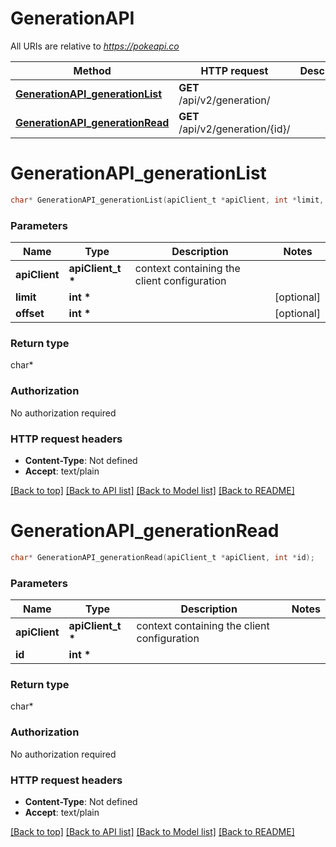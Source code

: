 # GenerationAPI

All URIs are relative to *https://pokeapi.co*

Method | HTTP request | Description
------------- | ------------- | -------------
[**GenerationAPI_generationList**](GenerationAPI.md#GenerationAPI_generationList) | **GET** /api/v2/generation/ | 
[**GenerationAPI_generationRead**](GenerationAPI.md#GenerationAPI_generationRead) | **GET** /api/v2/generation/{id}/ | 


# **GenerationAPI_generationList**
```c
char* GenerationAPI_generationList(apiClient_t *apiClient, int *limit, int *offset);
```

### Parameters
Name | Type | Description  | Notes
------------- | ------------- | ------------- | -------------
**apiClient** | **apiClient_t \*** | context containing the client configuration |
**limit** | **int \*** |  | [optional] 
**offset** | **int \*** |  | [optional] 

### Return type

char*



### Authorization

No authorization required

### HTTP request headers

 - **Content-Type**: Not defined
 - **Accept**: text/plain

[[Back to top]](#) [[Back to API list]](../README.md#documentation-for-api-endpoints) [[Back to Model list]](../README.md#documentation-for-models) [[Back to README]](../README.md)

# **GenerationAPI_generationRead**
```c
char* GenerationAPI_generationRead(apiClient_t *apiClient, int *id);
```

### Parameters
Name | Type | Description  | Notes
------------- | ------------- | ------------- | -------------
**apiClient** | **apiClient_t \*** | context containing the client configuration |
**id** | **int \*** |  | 

### Return type

char*



### Authorization

No authorization required

### HTTP request headers

 - **Content-Type**: Not defined
 - **Accept**: text/plain

[[Back to top]](#) [[Back to API list]](../README.md#documentation-for-api-endpoints) [[Back to Model list]](../README.md#documentation-for-models) [[Back to README]](../README.md)

